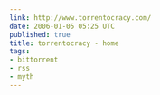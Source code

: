 ```yaml
---
link: http://www.torrentocracy.com/
date: 2006-01-05 05:25 UTC
published: true
title: torrentocracy - home
tags:
- bittorrent
- rss
- myth
---
```



